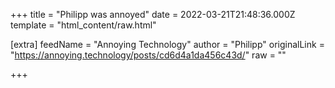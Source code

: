 
+++
title = "Philipp was annoyed"
date = 2022-03-21T21:48:36.000Z
template = "html_content/raw.html"

[extra]
feedName = "Annoying Technology"
author = "Philipp"
originalLink = "https://annoying.technology/posts/cd6d4a1da456c43d/"
raw = ""

+++

